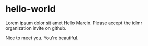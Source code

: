 # hello-world

Lorem ipsum dolor sit amet
Hello Marcin. Please accept the idlmr organization invite on github.

Nice to meet you. You're beautiful. 

